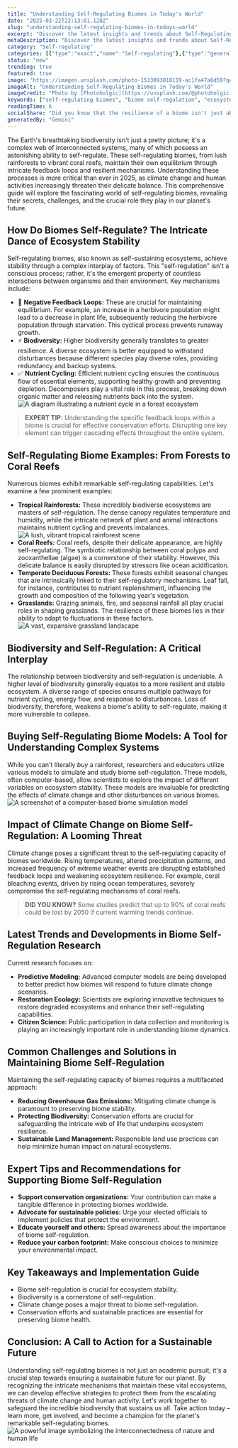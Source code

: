 ```yaml
---
title: "Understanding Self-Regulating Biomes in Today's World"
date: "2025-03-22T22:13:01.128Z"
slug: "understanding-self-regulating-biomes-in-todays-world"
excerpt: "Discover the latest insights and trends about Self-Regulating Biomes. This comprehensive guide covers everything you need to know about Self-Regulating Biomes in 2025."
metaDescription: "Discover the latest insights and trends about Self-Regulating Biomes. This comprehensive guide covers everything you need to know about Self-Regulating Bio..."
category: "Self-regulating"
categories: [{"type":"exact","name":"Self-regulating"},{"type":"general","name":"Environmental Science"},{"type":"medium","name":"Ecosystem Dynamics"},{"type":"specific","name":"Biome Modeling"},{"type":"niche","name":"Resilience Metrics"}]
status: "new"
trending: true
featured: true
image: "https://images.unsplash.com/photo-1533093818119-ac1fa47a6d59?q=85&w=1200&fit=max&fm=webp&auto=compress"
imageAlt: "Understanding Self-Regulating Biomes in Today's World"
imageCredit: "Photo by [Photoholgic](https://unsplash.com/@photoholgic) on Unsplash"
keywords: ["self-regulating biomes", "biome self-regulation", "ecosystem stability", "self-sustaining ecosystems", "ecological balance", "biodiversity and self-regulation", "buying self-regulating biome models", "self-regulating biome examples", "impact of climate change on biome self-regulation", "how do biomes self-regulate?"]
readingTime: 6
socialShare: "Did you know that the resilience of a biome isn't just about its species richness, but the intricate web of relationships between them?  Understanding these connections is key to predicting and mitigating the impacts of climate change."
generatedBy: "Gemini"
---
```




The Earth's breathtaking biodiversity isn't just a pretty picture; it's a complex web of interconnected systems, many of which possess an astonishing ability to self-regulate.  These self-regulating biomes, from lush rainforests to vibrant coral reefs, maintain their own equilibrium through intricate feedback loops and resilient mechanisms. Understanding these processes is more critical than ever in 2025, as climate change and human activities increasingly threaten their delicate balance. This comprehensive guide will explore the fascinating world of self-regulating biomes, revealing their secrets, challenges, and the crucial role they play in our planet's future.

## How Do Biomes Self-Regulate? The Intricate Dance of Ecosystem Stability

Self-regulating biomes, also known as self-sustaining ecosystems, achieve stability through a complex interplay of factors.  This "self-regulation" isn't a conscious process; rather, it's the emergent property of countless interactions between organisms and their environment.  Key mechanisms include:

* 🔑 **Negative Feedback Loops:** These are crucial for maintaining equilibrium. For example, an increase in a herbivore population might lead to a decrease in plant life, subsequently reducing the herbivore population through starvation. This cyclical process prevents runaway growth.
* ⚡ **Biodiversity:** Higher biodiversity generally translates to greater resilience.  A diverse ecosystem is better equipped to withstand disturbances because different species play diverse roles, providing redundancy and backup systems.
* ✅ **Nutrient Cycling:**  Efficient nutrient cycling ensures the continuous flow of essential elements, supporting healthy growth and preventing depletion. Decomposers play a vital role in this process, breaking down organic matter and releasing nutrients back into the system. ![A diagram illustrating a nutrient cycle in a forest ecosystem](https://images.unsplash.com/photo-1506126613408-eca07ce68773?q=85&w=1200&fit=max&fm=webp&auto=compress)

> **EXPERT TIP:**  Understanding the specific feedback loops within a biome is crucial for effective conservation efforts.  Disrupting one key element can trigger cascading effects throughout the entire system.

## Self-Regulating Biome Examples: From Forests to Coral Reefs

Numerous biomes exhibit remarkable self-regulating capabilities. Let's examine a few prominent examples:

* **Tropical Rainforests:**  These incredibly biodiverse ecosystems are masters of self-regulation.  The dense canopy regulates temperature and humidity, while the intricate network of plant and animal interactions maintains nutrient cycling and prevents imbalances. ![A lush, vibrant tropical rainforest scene](https://images.unsplash.com/photo-1502139214982-d0ad755818d8?q=85&w=1200&fit=max&fm=webp&auto=compress)
* **Coral Reefs:**  Coral reefs, despite their delicate appearance, are highly self-regulating. The symbiotic relationship between coral polyps and zooxanthellae (algae) is a cornerstone of their stability.  However, this delicate balance is easily disrupted by stressors like ocean acidification.
* **Temperate Deciduous Forests:**  These forests exhibit seasonal changes that are intrinsically linked to their self-regulatory mechanisms. Leaf fall, for instance, contributes to nutrient replenishment, influencing the growth and composition of the following year's vegetation.
* **Grasslands:**  Grazing animals, fire, and seasonal rainfall all play crucial roles in shaping grasslands.  The resilience of these biomes lies in their ability to adapt to fluctuations in these factors. ![A vast, expansive grassland landscape](https://images.unsplash.com/photo-1533093818119-ac1fa47a6d59?q=85&w=1200&fit=max&fm=webp&auto=compress)

## Biodiversity and Self-Regulation: A Critical Interplay

The relationship between biodiversity and self-regulation is undeniable.  A higher level of biodiversity generally equates to a more resilient and stable ecosystem.  A diverse range of species ensures multiple pathways for nutrient cycling, energy flow, and response to disturbances.  Loss of biodiversity, therefore, weakens a biome's ability to self-regulate, making it more vulnerable to collapse.

## Buying Self-Regulating Biome Models: A Tool for Understanding Complex Systems

While you can't literally *buy* a rainforest, researchers and educators utilize various models to simulate and study biome self-regulation.  These models, often computer-based, allow scientists to explore the impact of different variables on ecosystem stability.  These models are invaluable for predicting the effects of climate change and other disturbances on various biomes. ![A screenshot of a computer-based biome simulation model](https://images.unsplash.com/photo-1499728603263-13726abce5fd?q=85&w=1200&fit=max&fm=webp&auto=compress)

## Impact of Climate Change on Biome Self-Regulation: A Looming Threat

Climate change poses a significant threat to the self-regulating capacity of biomes worldwide.  Rising temperatures, altered precipitation patterns, and increased frequency of extreme weather events are disrupting established feedback loops and weakening ecosystem resilience.  For example, coral bleaching events, driven by rising ocean temperatures, severely compromise the self-regulating mechanisms of coral reefs.

> **DID YOU KNOW?**  Some studies predict that up to 90% of coral reefs could be lost by 2050 if current warming trends continue.

## Latest Trends and Developments in Biome Self-Regulation Research

Current research focuses on:

* **Predictive Modeling:**  Advanced computer models are being developed to better predict how biomes will respond to future climate change scenarios.
* **Restoration Ecology:**  Scientists are exploring innovative techniques to restore degraded ecosystems and enhance their self-regulating capabilities.
* **Citizen Science:**  Public participation in data collection and monitoring is playing an increasingly important role in understanding biome dynamics.

## Common Challenges and Solutions in Maintaining Biome Self-Regulation

Maintaining the self-regulating capacity of biomes requires a multifaceted approach:

* **Reducing Greenhouse Gas Emissions:**  Mitigating climate change is paramount to preserving biome stability.
* **Protecting Biodiversity:**  Conservation efforts are crucial for safeguarding the intricate web of life that underpins ecosystem resilience.
* **Sustainable Land Management:**  Responsible land use practices can help minimize human impact on natural ecosystems.

## Expert Tips and Recommendations for Supporting Biome Self-Regulation

* **Support conservation organizations:** Your contribution can make a tangible difference in protecting biomes worldwide.
* **Advocate for sustainable policies:**  Urge your elected officials to implement policies that protect the environment.
* **Educate yourself and others:**  Spread awareness about the importance of biome self-regulation.
* **Reduce your carbon footprint:**  Make conscious choices to minimize your environmental impact.

## Key Takeaways and Implementation Guide

* Biome self-regulation is crucial for ecosystem stability.
* Biodiversity is a cornerstone of self-regulation.
* Climate change poses a major threat to biome self-regulation.
* Conservation efforts and sustainable practices are essential for preserving biome health.

## Conclusion: A Call to Action for a Sustainable Future

Understanding self-regulating biomes is not just an academic pursuit; it's a crucial step towards ensuring a sustainable future for our planet.  By recognizing the intricate mechanisms that maintain these vital ecosystems, we can develop effective strategies to protect them from the escalating threats of climate change and human activity.  Let's work together to safeguard the incredible biodiversity that sustains us all.  Take action today – learn more, get involved, and become a champion for the planet's remarkable self-regulating biomes. ![A powerful image symbolizing the interconnectedness of nature and human life](https://images.unsplash.com/photo-1483095348487-53dbf97d8d5b?q=85&w=1200&fit=max&fm=webp&auto=compress)

